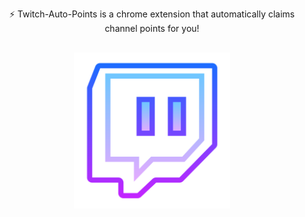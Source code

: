 <p  align="center">
⚡ Twitch-Auto-Points is a chrome extension that automatically claims channel points for you!
<br>
<img src="https://github.com/Brattlof/Twitch-Auto-Points/blob/master/icon.png" width="250" style="padding-top:30px;">
</p>
